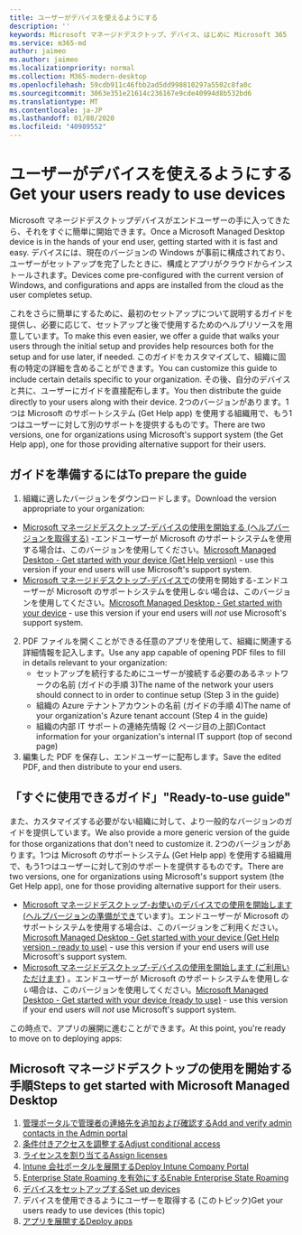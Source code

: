 ```yaml
---
title: ユーザーがデバイスを使えるようにする
description: ''
keywords: Microsoft マネージドデスクトップ、デバイス、はじめに Microsoft 365
ms.service: m365-md
author: jaimeo
ms.author: jaimeo
ms.localizationpriority: normal
ms.collection: M365-modern-desktop
ms.openlocfilehash: 59cdb911c46fbb2ad5dd998810297a5502c8fa0c
ms.sourcegitcommit: 3063e351e21614c236167e9cde40994d8b532bd6
ms.translationtype: MT
ms.contentlocale: ja-JP
ms.lasthandoff: 01/08/2020
ms.locfileid: "40989552"
---
```

# <a name="get-your-users-ready-to-use-devices"></a><span data-ttu-id="02555-103">ユーザーがデバイスを使えるようにする</span><span class="sxs-lookup"><span data-stu-id="02555-103">Get your users ready to use devices</span></span>

<span data-ttu-id="02555-104">Microsoft マネージドデスクトップデバイスがエンドユーザーの手に入ってきたら、それをすぐに簡単に開始できます。</span><span class="sxs-lookup"><span data-stu-id="02555-104">Once a Microsoft Managed Desktop device is in the hands of your end user, getting started with it is fast and easy.</span></span> <span data-ttu-id="02555-105">デバイスには、現在のバージョンの Windows が事前に構成されており、ユーザーがセットアップを完了したときに、構成とアプリがクラウドからインストールされます。</span><span class="sxs-lookup"><span data-stu-id="02555-105">Devices come pre-configured with the current version of Windows, and configurations and apps are installed from the cloud as the user completes setup.</span></span> 
 
<span data-ttu-id="02555-106">これをさらに簡単にするために、最初のセットアップについて説明するガイドを提供し、必要に応じて、セットアップと後で使用するためのヘルプリソースを用意しています。</span><span class="sxs-lookup"><span data-stu-id="02555-106">To make this even easier, we offer a guide that walks your users through the initial setup and provides help resources both for the setup and for use later, if needed.</span></span> <span data-ttu-id="02555-107">このガイドをカスタマイズして、組織に固有の特定の詳細を含めることができます。</span><span class="sxs-lookup"><span data-stu-id="02555-107">You can customize this guide to include certain details specific to your organization.</span></span> <span data-ttu-id="02555-108">その後、自分のデバイスと共に、ユーザーにガイドを直接配布します。</span><span class="sxs-lookup"><span data-stu-id="02555-108">You then distribute the guide directly to your users along with their device.</span></span> <span data-ttu-id="02555-109">2つのバージョンがあります。1つは Microsoft のサポートシステム (Get Help app) を使用する組織用で、もう1つはユーザーに対して別のサポートを提供するものです。</span><span class="sxs-lookup"><span data-stu-id="02555-109">There are two versions, one for organizations using Microsoft's support system (the Get Help app), one for those providing alternative support for their users.</span></span>

## <a name="to-prepare-the-guide"></a><span data-ttu-id="02555-110">ガイドを準備するには</span><span class="sxs-lookup"><span data-stu-id="02555-110">To prepare the guide</span></span>

1. <span data-ttu-id="02555-111">組織に適したバージョンをダウンロードします。</span><span class="sxs-lookup"><span data-stu-id="02555-111">Download the version appropriate to your organization:</span></span>
- <span data-ttu-id="02555-112">[Microsoft マネージドデスクトップ-デバイスの使用を開始する (ヘルプバージョンを取得する)](https://github.com/MicrosoftDocs/microsoft-365-docs/raw/public/microsoft-365/managed-desktop/get-started/downloads/microsoft-managed-desktop-user-guide-help-custom-v3.pdf) -エンドユーザーが Microsoft のサポートシステムを使用する場合は、このバージョンを使用してください。</span><span class="sxs-lookup"><span data-stu-id="02555-112">[Microsoft Managed Desktop - Get started with your device (Get Help version)](https://github.com/MicrosoftDocs/microsoft-365-docs/raw/public/microsoft-365/managed-desktop/get-started/downloads/microsoft-managed-desktop-user-guide-help-custom-v3.pdf) - use this version if your end users will use Microsoft's support system.</span></span>
- <span data-ttu-id="02555-113">[Microsoft マネージドデスクトップ-デバイスで](https://github.com/MicrosoftDocs/microsoft-365-docs/raw/public/microsoft-365/managed-desktop/get-started/downloads/microsoft-managed-desktop-user-guide-no-help-custom-v2.pdf)の使用を開始する-エンドユーザーが Microsoft のサポートシステムを使用し*ない*場合は、このバージョンを使用してください。</span><span class="sxs-lookup"><span data-stu-id="02555-113">[Microsoft Managed Desktop - Get started with your device](https://github.com/MicrosoftDocs/microsoft-365-docs/raw/public/microsoft-365/managed-desktop/get-started/downloads/microsoft-managed-desktop-user-guide-no-help-custom-v2.pdf) - use this version if your end users will *not* use Microsoft's support system.</span></span>
2. <span data-ttu-id="02555-114">PDF ファイルを開くことができる任意のアプリを使用して、組織に関連する詳細情報を記入します。</span><span class="sxs-lookup"><span data-stu-id="02555-114">Use any app capable of opening PDF files to fill in details relevant to your organization:</span></span>
    - <span data-ttu-id="02555-115">セットアップを続行するためにユーザーが接続する必要のあるネットワークの名前 (ガイドの手順 3)</span><span class="sxs-lookup"><span data-stu-id="02555-115">The name of the network your users should connect to in order to continue setup (Step 3 in the guide)</span></span>
    - <span data-ttu-id="02555-116">組織の Azure テナントアカウントの名前 (ガイドの手順 4)</span><span class="sxs-lookup"><span data-stu-id="02555-116">The name of your organization's Azure tenant account (Step 4 in the guide)</span></span>
    - <span data-ttu-id="02555-117">組織の内部 IT サポートの連絡先情報 (2 ページ目の上部)</span><span class="sxs-lookup"><span data-stu-id="02555-117">Contact information for your organization's internal IT support (top of second page)</span></span>
3. <span data-ttu-id="02555-118">編集した PDF を保存し、エンドユーザーに配布します。</span><span class="sxs-lookup"><span data-stu-id="02555-118">Save the edited PDF, and then distribute to your end users.</span></span> 

## <a name="ready-to-use-guide"></a><span data-ttu-id="02555-119">「すぐに使用できるガイド」</span><span class="sxs-lookup"><span data-stu-id="02555-119">"Ready-to-use guide"</span></span>

<span data-ttu-id="02555-120">また、カスタマイズする必要がない組織に対して、より一般的なバージョンのガイドを提供しています。</span><span class="sxs-lookup"><span data-stu-id="02555-120">We also provide a more generic version of the guide for those organizations that don't need to customize it.</span></span> <span data-ttu-id="02555-121">2つのバージョンがあります。1つは Microsoft のサポートシステム (Get Help app) を使用する組織用で、もう1つはユーザーに対して別のサポートを提供するものです。</span><span class="sxs-lookup"><span data-stu-id="02555-121">There are two versions, one for organizations using Microsoft's support system (the Get Help app), one for those providing alternative support for their users.</span></span> 

- <span data-ttu-id="02555-122">[Microsoft マネージドデスクトップ-お使いのデバイスでの使用を開始します (ヘルプバージョンの準備ができ](https://github.com/MicrosoftDocs/microsoft-365-docs/raw/public/microsoft-365/managed-desktop/get-started/downloads/microsoft-managed-desktop-user-guide-help-v3.pdf)ています)。エンドユーザーが Microsoft のサポートシステムを使用する場合は、このバージョンをご利用ください。</span><span class="sxs-lookup"><span data-stu-id="02555-122">[Microsoft Managed Desktop - Get started with your device (Get Help version - ready to use)](https://github.com/MicrosoftDocs/microsoft-365-docs/raw/public/microsoft-365/managed-desktop/get-started/downloads/microsoft-managed-desktop-user-guide-help-v3.pdf) - use this version if your end users will use Microsoft's support system.</span></span>
- <span data-ttu-id="02555-123">[Microsoft マネージドデスクトップ-デバイスの使用を開始します (ご利用いただけます)](https://github.com/MicrosoftDocs/microsoft-365-docs/raw/public/microsoft-365/managed-desktop/get-started/downloads/microsoft-managed-desktop-user-guide-no-help-v2.pdf) 。エンドユーザーが Microsoft のサポートシステムを使用し*ない*場合は、このバージョンを使用してください。</span><span class="sxs-lookup"><span data-stu-id="02555-123">[Microsoft Managed Desktop - Get started with your device (ready to use)](https://github.com/MicrosoftDocs/microsoft-365-docs/raw/public/microsoft-365/managed-desktop/get-started/downloads/microsoft-managed-desktop-user-guide-no-help-v2.pdf) - use this version if your end users will *not* use Microsoft's support system.</span></span>

<span data-ttu-id="02555-124">この時点で、アプリの展開に進むことができます。</span><span class="sxs-lookup"><span data-stu-id="02555-124">At this point, you're ready to move on to deploying apps:</span></span>


## <a name="steps-to-get-started-with-microsoft-managed-desktop"></a><span data-ttu-id="02555-125">Microsoft マネージドデスクトップの使用を開始する手順</span><span class="sxs-lookup"><span data-stu-id="02555-125">Steps to get started with Microsoft Managed Desktop</span></span>

1. [<span data-ttu-id="02555-126">管理ポータルで管理者の連絡先を追加および確認する</span><span class="sxs-lookup"><span data-stu-id="02555-126">Add and verify admin contacts in the Admin portal</span></span>](add-admin-contacts.md)
2. [<span data-ttu-id="02555-127">条件付きアクセスを調整する</span><span class="sxs-lookup"><span data-stu-id="02555-127">Adjust conditional access</span></span>](conditional-access.md)
3. [<span data-ttu-id="02555-128">ライセンスを割り当てる</span><span class="sxs-lookup"><span data-stu-id="02555-128">Assign licenses</span></span>](assign-licenses.md)
4. [<span data-ttu-id="02555-129">Intune 会社ポータルを展開する</span><span class="sxs-lookup"><span data-stu-id="02555-129">Deploy Intune Company Portal</span></span>](company-portal.md)
5. [<span data-ttu-id="02555-130">Enterprise State Roaming を有効にする</span><span class="sxs-lookup"><span data-stu-id="02555-130">Enable Enterprise State Roaming</span></span>](enterprise-state-roaming.md)
6. [<span data-ttu-id="02555-131">デバイスをセットアップする</span><span class="sxs-lookup"><span data-stu-id="02555-131">Set up devices</span></span>](set-up-devices.md)
7. <span data-ttu-id="02555-132">デバイスを使用できるようにユーザーを取得する (このトピック)</span><span class="sxs-lookup"><span data-stu-id="02555-132">Get your users ready to use devices (this topic)</span></span>
8. [<span data-ttu-id="02555-133">アプリを展開する</span><span class="sxs-lookup"><span data-stu-id="02555-133">Deploy apps</span></span>](deploy-apps.md)
